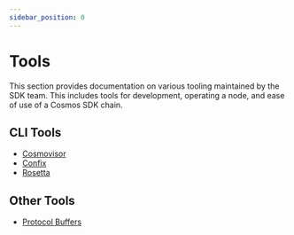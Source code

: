 ```yaml
---
sidebar_position: 0
---
```


# Tools

This section provides documentation on various tooling maintained by the SDK team.
This includes tools for development, operating a node, and ease of use of a Cosmos SDK chain.

## CLI Tools

* [Cosmovisor](./01-cosmovisor.md)
* [Confix](./02-confix.md)
* [Rosetta](https://docs.cosmos.network/main/run-node/rosetta)

## Other Tools

* [Protocol Buffers](./00-protobuf.md)
